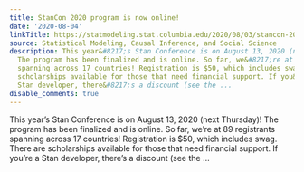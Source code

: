 ```yaml
---
title: StanCon 2020 program is now online!
date: '2020-08-04'
linkTitle: https://statmodeling.stat.columbia.edu/2020/08/03/stancon-2020-program-is-now-online/
source: Statistical Modeling, Causal Inference, and Social Science
description: This year&#8217;s Stan Conference is on August 13, 2020 (next Thursday)!
  The program has been finalized and is online. So far, we&#8217;re at 89 registrants
  spanning across 17 countries! Registration is $50, which includes swag. There are
  scholarships available for those that need financial support. If you&#8217;re a
  Stan developer, there&#8217;s a discount (see the ...
disable_comments: true
---
```

This year&#8217;s Stan Conference is on August 13, 2020 (next Thursday)! The program has been finalized and is online. So far, we&#8217;re at 89 registrants spanning across 17 countries! Registration is $50, which includes swag. There are scholarships available for those that need financial support. If you&#8217;re a Stan developer, there&#8217;s a discount (see the ...